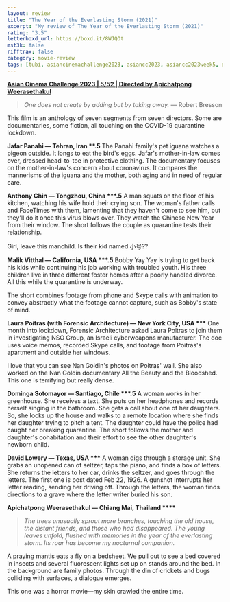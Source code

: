 ```yaml
---
layout: review
title: "The Year of the Everlasting Storm (2021)"
excerpt: "My review of The Year of the Everlasting Storm (2021)"
rating: "3.5"
letterboxd_url: https://boxd.it/8WJQOt
mst3k: false
rifftrax: false
category: movie-review
tags: [tubi, asiancinemachallenge2023, asiancc2023, asiancc2023week5, directed-by-women, edited-by-women]
---
```


<b><a href="https://boxd.it/qaTwm/detail" target="_blank" rel="noopener">Asian Cinema Challenge 2023 | 5/52 | Directed by Apichatpong Weerasethakul</a></b>

<blockquote><i>One does not create by adding but by taking away.</i> — Robert Bresson</blockquote>

This film is an anthology of seven segments from seven directors. Some are documentaries, some fiction, all touching on the COVID-19 quarantine lockdown.

<b>Jafar Panahi — Tehran, Iran \*\*.5</b>
The Panahi family's pet iguana watches a pigeon outside. It longs to eat the bird's eggs. Jafar's mother-in-law comes over, dressed head-to-toe in protective clothing. The documentary focuses on the mother-in-law's concern about coronavirus. It compares the mannerisms of the iguana and the mother, both aging and in need of regular care.

<b>Anthony Chin — Tongzhou, China \*\*\*.5</b>
A man squats on the floor of his kitchen, watching his wife hold their crying son. The woman's father calls and FaceTimes with them, lamenting that they haven't come to see him, but they'll do it once this virus blows over. They watch the Chinese New Year from their window. The short follows the couple as quarantine tests their relationship.

Girl, leave this manchild. Is their kid named 小号??

<b>Malik Vitthal — California, USA \*\*\*.5</b>
Bobby Yay Yay is trying to get back his kids while continuing his job working with troubled youth. His three children live in three different foster homes after a poorly handled divorce. All this while the quarantine is underway.

The short combines footage from phone and Skype calls with animation to convey abstractly what the footage cannot capture, such as Bobby's state of mind.

<b>Laura Poitras (with Forensic Architecture) — New York City, USA \*\*\*</b>
One month into lockdown, Forensic Architecture asked Laura Poitras to join them in investigating NSO Group, an Israeli cyberweapons manufacturer. The doc uses voice memos, recorded Skype calls, and footage from Poitras's apartment and outside her windows.

I love that you can see Nan Goldin's photos on Poitras' wall. She also worked on the Nan Goldin documentary All the Beauty and the Bloodshed. This one is terrifying but really dense.

<b>Dominga Sotomayor — Santiago, Chile \*\*\*.5</b>
A woman works in her greenhouse. She receives a text. She puts on her headphones and records herself singing in the bathroom. She gets a call about one of her daughters. So, she locks up the house and walks to a remote location where she finds her daughter trying to pitch a tent. The daughter could have the police had caught her breaking quarantine. The short follows the mother and daughter's cohabitation and their effort to see the other daughter's newborn child.

<b>David Lowery — Texas, USA \*\*\*</b>
A woman digs through a storage unit. She grabs an unopened can of seltzer, taps the piano, and finds a box of letters. She returns the letters to her car, drinks the seltzer, and goes through the letters. The first one is post dated Feb 22, 1926. A gunshot interrupts her letter reading, sending her driving off. Through the letters, the woman finds directions to a grave where the letter writer buried his son.

<b>Apichatpong Weerasethakul — Chiang Mai, Thailand \*\*\*\*</b>

<blockquote><i>The trees unusually sprout more branches, touching the old house, the distant friends, and those who had disappeared. The young leaves unfold, flushed with memories in the year of the everlasting storm. Its roar has become my nocturnal companion.</i></blockquote>

A praying mantis eats a fly on a bedsheet. We pull out to see a bed covered in insects and several fluorescent lights set up on stands around the bed. In the background are family photos. Through the din of crickets and bugs colliding with surfaces, a dialogue emerges.

This one was a horror movie—my skin crawled the entire time.
